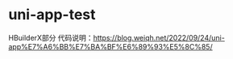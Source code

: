 # uni-app-test

HBuilderX部分
代码说明：https://blog.weiqh.net/2022/09/24/uni-app%E7%A6%BB%E7%BA%BF%E6%89%93%E5%8C%85/
